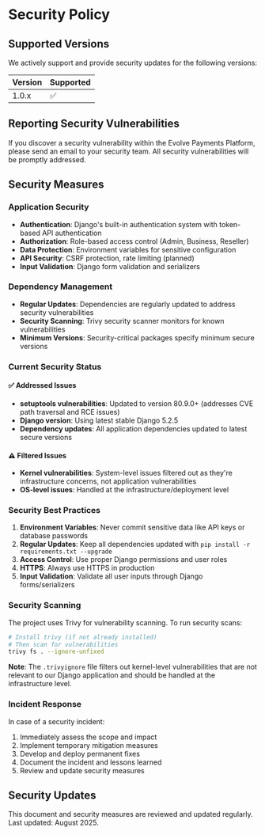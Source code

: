 # Security Policy

## Supported Versions

We actively support and provide security updates for the following versions:

| Version | Supported          |
| ------- | ------------------ |
| 1.0.x   | :white_check_mark: |

## Reporting Security Vulnerabilities

If you discover a security vulnerability within the Evolve Payments Platform, please send an email to your security team. All security vulnerabilities will be promptly addressed.

## Security Measures

### Application Security
- **Authentication**: Django's built-in authentication system with token-based API authentication
- **Authorization**: Role-based access control (Admin, Business, Reseller)
- **Data Protection**: Environment variables for sensitive configuration
- **API Security**: CSRF protection, rate limiting (planned)
- **Input Validation**: Django form validation and serializers

### Dependency Management
- **Regular Updates**: Dependencies are regularly updated to address security vulnerabilities
- **Security Scanning**: Trivy security scanner monitors for known vulnerabilities
- **Minimum Versions**: Security-critical packages specify minimum secure versions

### Current Security Status

#### ✅ Addressed Issues
- **setuptools vulnerabilities**: Updated to version 80.9.0+ (addresses CVE path traversal and RCE issues)
- **Django version**: Using latest stable Django 5.2.5 
- **Dependency updates**: All application dependencies updated to latest secure versions

#### ⚠️ Filtered Issues
- **Kernel vulnerabilities**: System-level issues filtered out as they're infrastructure concerns, not application vulnerabilities
- **OS-level issues**: Handled at the infrastructure/deployment level

### Security Best Practices

1. **Environment Variables**: Never commit sensitive data like API keys or database passwords
2. **Regular Updates**: Keep all dependencies updated with `pip install -r requirements.txt --upgrade`
3. **Access Control**: Use proper Django permissions and user roles
4. **HTTPS**: Always use HTTPS in production
5. **Input Validation**: Validate all user inputs through Django forms/serializers

### Security Scanning

The project uses Trivy for vulnerability scanning. To run security scans:

```bash
# Install trivy (if not already installed)
# Then scan for vulnerabilities
trivy fs . --ignore-unfixed
```

**Note**: The `.trivyignore` file filters out kernel-level vulnerabilities that are not relevant to our Django application and should be handled at the infrastructure level.

### Incident Response

In case of a security incident:
1. Immediately assess the scope and impact
2. Implement temporary mitigation measures
3. Develop and deploy permanent fixes
4. Document the incident and lessons learned
5. Review and update security measures

## Security Updates

This document and security measures are reviewed and updated regularly. Last updated: August 2025.
